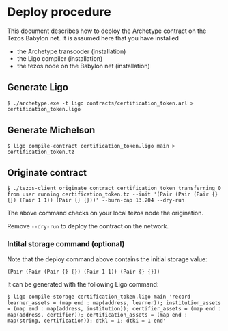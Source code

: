 # Deploy procedure

This document describes how to deploy the Archetype contract on the Tezos Babylon net. It is assumed here that you have installed
- the Archetype transcoder (installation)
- the Ligo compiler (installation)
- the tezos node on the Babylon net (installation)

## Generate Ligo

```$ ./archetype.exe -t ligo contracts/certification_token.arl > certification_token.ligo```

## Generate Michelson

```$ ligo compile-contract certification_token.ligo main > certification_token.tz```

## Originate contract

```$ ./tezos-client originate contract certification_token transferring 0 from user running certification_token.tz --init '(Pair (Pair (Pair {} {}) (Pair 1 1)) (Pair {} {}))' --burn-cap 13.204 --dry-run```

The above command checks on your local tezos node the origination.

Remove `--dry-run` to deploy the contract on the network.

### Intital storage command (optional)
Note that the deploy command above contains the initial storage value:

`(Pair (Pair (Pair {} {}) (Pair 1 1)) (Pair {} {}))`

It can be generated with the following Ligo command:

```$ ligo compile-storage certification_token.ligo main 'record learner_assets = (map end : map(address, learner)); institution_assets = (map end : map(address, institution)); certifier_assets = (map end : map(address, certifier)); certification_assets = (map end : map(string, certification)); dtkl = 1; dtki = 1 end'```


